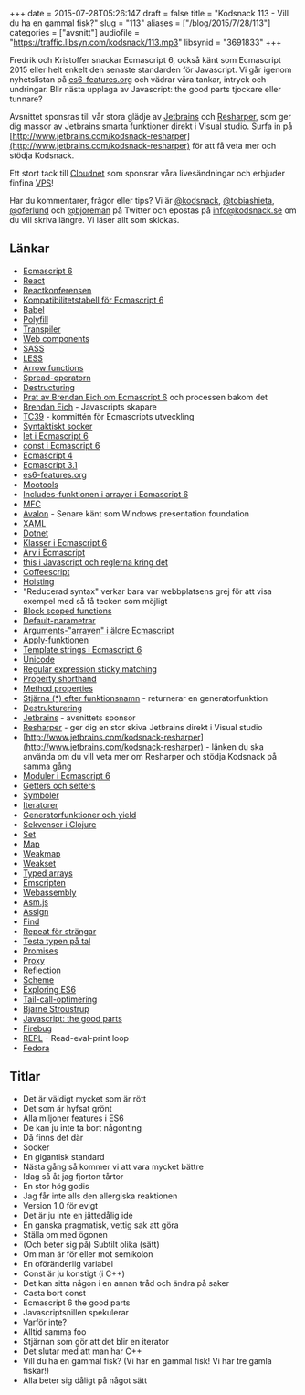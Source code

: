 +++
date = 2015-07-28T05:26:14Z
draft = false
title = "Kodsnack 113 - Vill du ha en gammal fisk?"
slug = "113"
aliases = ["/blog/2015/7/28/113"]
categories = ["avsnitt"]
audiofile = "https://traffic.libsyn.com/kodsnack/113.mp3"
libsynid = "3691833"
+++

Fredrik och Kristoffer snackar Ecmascript 6, också känt som Ecmascript 2015 eller helt enkelt den senaste standarden för Javascript. Vi går igenom nyhetslistan på [es6-features.org](http://es6-features.org) och vädrar våra tankar, intryck och undringar. Blir nästa upplaga av Javascript: the good parts tjockare eller tunnare?

Avsnittet sponsras till vår stora glädje av [Jetbrains](http://www.jetbrains.com) och [Resharper](http://www.jetbrains.com/kodsnack-resharper), som ger dig massor av Jetbrains smarta funktioner direkt i Visual studio. Surfa in på [http://www.jetbrains.com/kodsnack-resharper](http://www.jetbrains.com/kodsnack-resharper) för att få veta mer och stödja Kodsnack.

Ett stort tack till [Cloudnet](http://www.cloudnet.se) som sponsrar våra livesändningar och erbjuder finfina  [VPS](http://en.wikipedia.org/wiki/Virtual_private_server)!

Har du kommentarer, frågor eller tips? Vi är [@kodsnack](https://www.twitter.com/kodsnack), [@tobiashieta](https://www.twitter.com/tobiashieta), [@oferlund](https://www.twitter.com/oferlund) och [@bjoreman](https://www.twitter.com/bjoreman) på Twitter och epostas på [info@kodsnack.se](mailto:info@kodsnack.se) om du vill skriva längre. Vi läser allt som skickas.

## Länkar ##
* [Ecmascript 6](http://www.ecma-international.org/ecma-262/6.0/index.html)
* [React](http://facebook.github.io/react/)
* [Reactkonferensen](https://www.react-europe.org/2015.html)
* [Kompatibilitetstabell för Ecmascript 6](http://kangax.github.io/compat-table/es6/)
* [Babel](http://babeljs.io/)
* [Polyfill](https://en.wikipedia.org/wiki/Polyfill)
* [Transpiler](https://en.wikipedia.org/wiki/Source-to-source_compiler)
* [Web components](https://en.wikipedia.org/wiki/Web_Components)
* [SASS](http://sass-lang.com/)
* [LESS](http://lesscss.org/)
* [Arrow functions](https://developer.mozilla.org/en-US/docs/Web/JavaScript/Reference/Functions/Arrow_functions)
* [Spread-operatorn](https://developer.mozilla.org/en-US/docs/Web/JavaScript/Reference/Operators/Spread_operator)
* [Destructuring](https://developer.mozilla.org/en-US/docs/Web/JavaScript/Reference/Operators/Destructuring_assignment)
* [Prat av Brendan Eich om Ecmascript 6](https://www.youtube.com/watch?v=6AytbSdWBKg) och processen bakom det
* [Brendan Eich](https://en.wikipedia.org/wiki/Brendan_Eich) - Javascripts skapare
* [TC39](http://www.ecma-international.org/memento/TC39.htm) - kommittén för Ecmascripts utveckling
* [Syntaktiskt socker](https://en.wikipedia.org/wiki/Syntactic_sugar)
* [let i Ecmascript 6](https://developer.mozilla.org/en-US/docs/Web/JavaScript/Reference/Statements/let)
* [const i Ecmascript 6](https://developer.mozilla.org/en-US/docs/Web/JavaScript/Reference/Statements/const)
* [Ecmascript 4](http://www.ecmascript.org/es4/spec/overview.pdf)
* [Ecmascript 3.1](http://jaoo.dk/dl/jaoo-aarhus-2008/slides/PratapLakshman_ECMAScript31.pdf)
* [es6-features.org](http://es6-features.org)
* [Mootools](http://mootools.net/)
* [Includes-funktionen i arrayer i Ecmascript 6](https://developer.mozilla.org/en-US/docs/Web/JavaScript/Reference/Global_Objects/Array)
* [MFC](https://en.wikipedia.org/wiki/Microsoft_Foundation_Class_Library)
* [Avalon](https://en.wikipedia.org/wiki/Windows_Presentation_Foundation) - Senare känt som Windows presentation foundation
* [XAML](https://en.wikipedia.org/wiki/Extensible_Application_Markup_Language)
* [Dotnet](https://en.wikipedia.org/wiki/.NET_Framework)
* [Klasser i Ecmascript 6](https://developer.mozilla.org/en-US/docs/Web/JavaScript/Reference/Classes)
* [Arv i Ecmascript](http://www.sitepoint.com/understanding-ecmascript-6-class-inheritance/)
* [this i Javascript och reglerna kring det](https://developer.mozilla.org/en-US/docs/Web/JavaScript/Reference/Operators/this)
* [Coffeescript](https://en.wikipedia.org/wiki/CoffeeScript)
* [Hoisting](https://developer.mozilla.org/en-US/docs/Glossary/Hoisting)
* "Reducerad syntax" verkar bara var webbplatsens grej för att visa exempel med så få tecken som möjligt
* [Block scoped functions](http://www.2ality.com/2015/02/es6-scoping.html#function_declarations_and_class_declarations)
* [Default-parametrar](https://developer.mozilla.org/en-US/docs/Web/JavaScript/Reference/Functions/Default_parameters)
* [Arguments-"arrayen" i äldre Ecmascript](https://developer.mozilla.org/en-US/docs/Web/JavaScript/Reference/Functions/arguments)
* [Apply-funktionen](https://en.wikipedia.org/wiki/Apply)
* [Template strings i Ecmascript 6](https://developer.mozilla.org/en-US/docs/Web/JavaScript/Reference/template_strings)
* [Unicode](https://en.wikipedia.org/wiki/Unicode)
* [Regular expression sticky matching](https://developer.mozilla.org/en-US/docs/Web/JavaScript/Reference/Global_Objects/RegExp/sticky)
* [Property shorthand](https://egghead.io/lessons/ecmascript-6-shorthand-properties-in-es6)
* [Method properties](http://ariya.ofilabs.com/2013/03/es6-and-method-definitions.html)
* [Stjärna (*) efter funktionsnamn](https://developer.mozilla.org/en-US/docs/Web/JavaScript/Reference/Statements/function*) - returnerar en generatorfunktion
* [Destrukturering](https://developer.mozilla.org/en-US/docs/Web/JavaScript/Reference/Operators/Destructuring_assignment)
* [Jetbrains](http://www.jetbrains.com) - avsnittets sponsor
* [Resharper]((http://www.jetbrains.com/kodsnack-resharper)) - ger dig en stor skiva Jetbrains direkt i Visual studio
* [http://www.jetbrains.com/kodsnack-resharper](http://www.jetbrains.com/kodsnack-resharper) - länken du ska använda om du vill veta mer om Resharper och stödja Kodsnack på samma gång
* [Moduler i Ecmascript 6](http://eviltrout.com/2014/05/03/getting-started-with-es6.html)
* [Getters och setters](http://stackoverflow.com/questions/28222276/what-are-getters-and-setters-for-in-ecmascript-6-classes)
* [Symboler](https://developer.mozilla.org/en-US/docs/Web/JavaScript/Reference/Global_Objects/Symbol)
* [Iteratorer](https://developer.mozilla.org/en-US/docs/Web/JavaScript/Reference/Iteration_protocols)
* [Generatorfunktioner och yield](http://www.2ality.com/2015/03/es6-generators.html)
* [Sekvenser i Clojure](http://clojure.org/sequences)
* [Set](https://developer.mozilla.org/en-US/docs/Web/JavaScript/Reference/Global_Objects/Set)
* [Map](https://developer.mozilla.org/en-US/docs/Web/JavaScript/Reference/Global_Objects/Map)
* [Weakmap](https://developer.mozilla.org/en-US/docs/Web/JavaScript/Reference/Global_Objects/WeakMap)
* [Weakset](https://developer.mozilla.org/en-US/docs/Web/JavaScript/Reference/Global_Objects/WeakSet)
* [Typed arrays](https://developer.mozilla.org/en-US/docs/Web/JavaScript/Typed_arrays)
* [Emscripten](https://en.wikipedia.org/wiki/Emscripten)
* [Webassembly](https://www.w3.org/community/webassembly/)
* [Asm.js](http://asmjs.org/)
* [Assign](http://www.2ality.com/2014/01/object-assign.html)
* [Find](http://www.2ality.com/2014/05/es6-array-methods.html)
* [Repeat för strängar](http://www.2ality.com/2015/01/es6-strings.html)
* [Testa typen på tal](http://www.2ality.com/2015/04/numbers-math-es6.html)
* [Promises](https://developer.mozilla.org/en-US/docs/Web/JavaScript/Reference/Global_Objects/Promise)
* [Proxy](https://developer.mozilla.org/en-US/docs/Web/JavaScript/Reference/Global_Objects/Proxy)
* [Reflection](http://h3manth.com/new/blog/2015/es6-reflect-api/)
* [Scheme](https://en.wikipedia.org/wiki/Scheme_%28programming_language%29)
* [Exploring ES6](https://leanpub.com/exploring-es6/read)
* [Tail-call-optimering](http://duartes.org/gustavo/blog/post/tail-calls-optimization-es6/)
* [Bjarne Stroustrup](https://en.wikipedia.org/wiki/Bjarne_Stroustrup)
* [Javascript: the good parts](http://www.amazon.com/JavaScript-Good-Parts-Douglas-Crockford/dp/0596517742)
* [Firebug](http://getfirebug.com/)
* [REPL](https://en.wikipedia.org/wiki/Read%E2%80%93eval%E2%80%93print_loop) - Read-eval-print loop
* [Fedora](https://en.wikipedia.org/wiki/Fedora_%28operating_system%29)

## Titlar ##
* Det är väldigt mycket som är rött
* Det som är hyfsat grönt
* Alla miljoner features i ES6
* De kan ju inte ta bort någonting
* Då finns det där
* Socker
* En gigantisk standard
* Nästa gång så kommer vi att vara mycket bättre
* Idag så åt jag fjorton tårtor
* En stor hög godis
* Jag får inte alls den allergiska reaktionen
* Version 1.0 för evigt
* Det är ju inte en jättedålig idé
* En ganska pragmatisk, vettig sak att göra
* Ställa om med ögonen
* (Och beter sig på) Subtilt olika (sätt)
* Om man är för eller mot semikolon
* En oföränderlig variabel
* Const är ju konstigt (i C++)
* Det kan sitta någon i en annan tråd och ändra på saker
* Casta bort const
* Ecmascript 6 the good parts
* Javascriptsnillen spekulerar
* Varför inte?
* Alltid samma foo
* Stjärnan som gör att det blir en iterator
* Det slutar med att man har C++
* Vill du ha en gammal fisk? (Vi har en gammal fisk! Vi har tre gamla fiskar!)
* Alla beter sig dåligt på något sätt